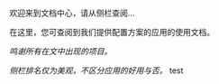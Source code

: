 </br>

欢迎来到文档中心，请从侧栏查阅...

在这里，您可查阅到我们提供配置方案的应用的使用文档。

*鸣谢所有在文中出现的项目。*

*侧栏排名仅为美观，不区分应用的好用与否。*
test

